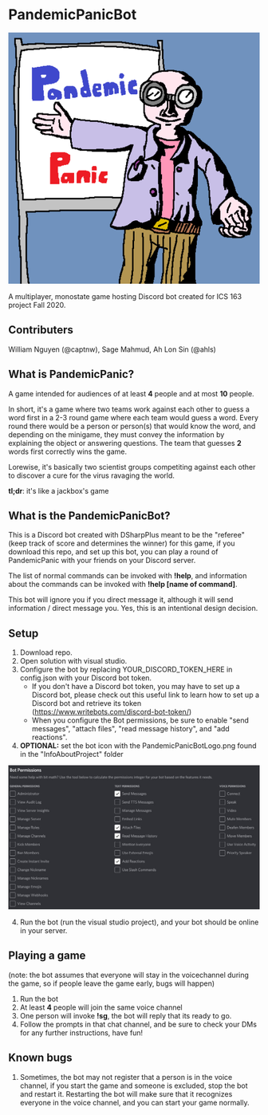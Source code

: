 [botIcon]: InfoAboutProject/PandemicPanicBotLogo.png "The PandemicPanic bot icon"
[botPermission]: InfoAboutProject/BotPermissions.JPG "The permissions you need to enable for PandemicPanicBot"

# PandemicPanicBot

![This is a graphic representing the PandemicPanic game][botIcon]

A multiplayer, monostate game hosting Discord bot created for ICS 163 project Fall 2020.

## Contributers 
William Nguyen (@captnw), Sage Mahmud, Ah Lon Sin (@ahls)

## What is PandemicPanic?
A game intended for audiences of at least **4** people and at most **10** people.

In short, it's a game where two teams work against each other to guess a word first in a 2-3 round game where each team would guess a word. Every round there would be a person or person(s) that would know the word, and depending on the minigame, they must convey the information by explaining the object or answering questions. The team that guesses **2** words first correctly wins the game.

Lorewise, it's basically two scientist groups competiting against each other to discover a cure for the virus ravaging the world.

**tl;dr**: it's like a jackbox's game

## What is the PandemicPanicBot?
This is a Discord bot created with DSharpPlus meant to be the "referee" (keep track of score and determines the winner) for this game, if you download this repo, and set up this bot, you can play a round of PandemicPanic with your friends on your Discord server.

The list of normal commands can be invoked with **!help**, and information about the commands can be invoked with **!help [name of command]**.

This bot will ignore you if you direct message it, although it will send information / direct message you. Yes, this is an intentional design decision.

## Setup

1. Download repo.
2. Open solution with visual studio.
3. Configure the bot by replacing YOUR_DISCORD_TOKEN_HERE in config.json with your Discord bot token.
   - If you don't have a Discord bot token, you may have to set up a Discord bot, please check out this useful link to learn how to set up a Discord bot and retrieve its token (https://www.writebots.com/discord-bot-token/)
   - When you configure the Bot permissions, be sure to enable "send messages", "attach files", "read message history", and "add reactions".
4. **OPTIONAL:** set the bot icon with the PandemicPanicBotLogo.png found in the "InfoAboutProject" folder

![Enable "Send Messages", "Attach files", "Read Message History", and "Add Reactions" for the bot][botPermission]

4. Run the bot (run the visual studio project), and your bot should be online in your server.

## Playing a game
(note: the bot assumes that everyone will stay in the voicechannel during the game, so if people leave the game early, bugs will happen)

1. Run the bot
2. At least **4** people will join the same voice channel
3. One person will invoke **!sg**, the bot will reply that its ready to go.
4. Follow the prompts in that chat channel, and be sure to check your DMs for any further instructions, have fun!

## Known bugs

1. Sometimes, the bot may not register that a person is in the voice channel, if you start the game and someone is excluded, stop the bot and restart it. Restarting the bot will make sure that it recognizes everyone in the voice channel, and you can start your game normally.
